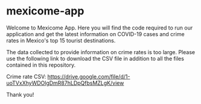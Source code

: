 # mexicome-app

Welcome to Mexicome App. Here you will find the code required to run our application and get the latest information on COVID-19 cases and crime rates in Mexico's top 15 tourist destinations.

The data collected to provide information on crime rates is too large. Please use the following link to download the CSV file in addition to all the files contained in this repository.

Crime rate CSV: https://drive.google.com/file/d/1-uoTVxXhyWDOlgDmR87hLDpQfbsMZLgK/view

Thank you!
